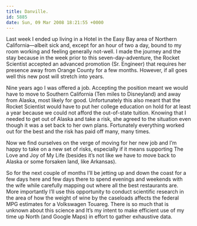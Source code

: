 ```yaml
---
title: Danville.
id: 5885
date: Sun, 09 Mar 2008 18:21:55 +0000
---
```


Last week I ended up living in a Hotel in the Easy Bay area of Northern California—albeit sick and, except for an hour of two a day, bound to my room working and feeling generally not-well. I made the journey and the stay because in the week prior to this seven-day-adventure, the Rocket Scientist accepted an advanced promotion (Sr. Engineer) that requires her presence away from Orange County for a few months. However, if all goes well this new post will stretch into years.  

Nine years ago I was offered a job. Accepting the position meant we would have to move to Southern California (Ten miles to Disneyland) and away from Alaska, most likely for good. Unfortunately this also meant that the Rocket Scientist would have to put her college education on hold for at least a year because we could not afford the out-of-state tuition. Knowing that I needed to get out of Alaska and take a risk, she agreed to the situation even though it was a set back to her own plans. Fortunately everything worked out for the best and the risk has paid off many, many times.  

Now we find ourselves on the verge of moving for her new job and I’m happy to take on a new set of risks, especially if it means supporting The Love and Joy of My Life (besides it’s not like we have to move back to Alaska or some forsaken land, like Arkansas).  

So for the next couple of months I’ll be jetting up and down the coast for a few days here and few days there to spend evenings and weekends with the wife while carefully mapping out where all the best restaurants are. More importantly I’ll use this opportunity to conduct scientific research in the area of how the weight of wine by the caseloads affects the federal <span class="caps">MPG</span> estimates for a Volkswagen Touareg. There is so much that is unknown about this science and It’s my intent to make efficient use of my time up North (and Google Maps) in effort to gather exhaustive data.





